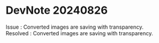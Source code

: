 # DevNote 20240826

Issue : Converted images are saving with transparency.  
Resolved : Converted images are saving with transparency.  